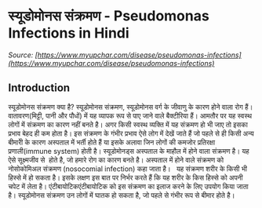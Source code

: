 # स्यूडोमोनस संक्रमण - Pseudomonas Infections in Hindi
_Source: [https://www.myupchar.com/disease/pseudomonas-infections](https://www.myupchar.com/disease/pseudomonas-infections)_

## Introduction
स्यूडोमोनस संक्रमण क्या है?
स्यूडोमोनस संक्रमण, स्यूडोमोनस वर्ग के जीवाणु के कारण होने वाला रोग हैं। वातावरण(मिट्टी, पानी और पौधों) में यह व्यापक रूप से पाए जाने वाले बैक्टीरिया हैं। आमतौर पर यह स्वस्थ लोगों में संक्रमण का कारण नहीं बनते है। अगर किसी स्वस्थ व्यक्ति में यह संक्रमण हो भी जाए तो इसका प्रभाव बेहद ही कम होता है।
इस संक्रमण के गंभीर प्रभाव ऐसे लोग में देखें जाते हैं जो पहले से ही किसी अन्य बीमारीे के कारण अस्पताल में भर्ती होते हैं या इसके अलावा जिन लोगों की कमजोर प्रतिरक्षा प्रणाली(immune system) होती है। स्यूडोमोनड्स अस्पताल के माहौल में होने वाला संक्रमण है। यह ऐसे सूक्ष्मजीव से  होते है, जो हमारे रोग का कारण बनते है। अस्पताल में होने वाले संक्रमण को नोसोकोमिअल संक्रमण (nosocomial infection) कहा जाता है।
 
यह संक्रमण शरीर के किसी भी हिस्से में हो सकता है। इसके लक्षण इस बात पर निर्भर करते हैं कि यह शरीर के किस हिस्से को अपनी चपेट में लेता है। एंटीबायोटिकएंटीबायोटिक को इस संक्रमण का इलाज करने के लिए उपयोग किया जाता है। स्यूडोमोनस संक्रमण उन लोगों में घातक हो सकता है, जो पहले से गंभीर रूप से बीमार होते है।

